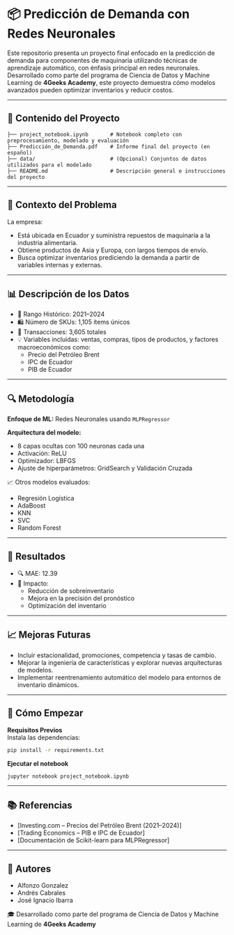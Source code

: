 # 📦 Predicción de Demanda con Redes Neuronales
Este repositorio presenta un proyecto final enfocado en la predicción de demanda para componentes de maquinaria utilizando técnicas de aprendizaje automático, con énfasis principal en redes neuronales. Desarrollado como parte del programa de Ciencia de Datos y Machine Learning de **4Geeks Academy**, este proyecto demuestra cómo modelos avanzados pueden optimizar inventarios y reducir costos.

---

## 📁 Contenido del Proyecto

```
├── project_notebook.ipynb       # Notebook completo con preprocesamiento, modelado y evaluación
├── Predicción_de_Demanda.pdf    # Informe final del proyecto (en español)
├── data/                        # (Opcional) Conjuntos de datos utilizados para el modelado
├── README.md                    # Descripción general e instrucciones del proyecto
```

---

## 🧠 Contexto del Problema

La empresa:

- Está ubicada en Ecuador y suministra repuestos de maquinaria a la industria alimentaria.  
- Obtiene productos de Asia y Europa, con largos tiempos de envío.  
- Busca optimizar inventarios prediciendo la demanda a partir de variables internas y externas.  

---

## 📊 Descripción de los Datos

- 📅 Rango Histórico: 2021–2024  
- 🛍 Número de SKUs: 1,105 ítems únicos  
- 📄 Transacciones: 3,605 totales  
- 💡 Variables incluidas: ventas, compras, tipos de productos, y factores macroeconómicos como:  
  - Precio del Petróleo Brent  
  - IPC de Ecuador  
  - PIB de Ecuador  

---

## 🔍 Metodología

**Enfoque de ML:** Redes Neuronales usando `MLPRegressor`  

**Arquitectura del modelo:**
- 8 capas ocultas con 100 neuronas cada una  
- Activación: ReLU  
- Optimizador: LBFGS  
- Ajuste de hiperparámetros: GridSearch y Validación Cruzada  

📈 Otros modelos evaluados:  
- Regresión Logística  
- AdaBoost  
- KNN  
- SVC  
- Random Forest  

---

## 📌 Resultados

- 🔍 MAE: 12.39  
- 🎯 Impacto:
  - Reducción de sobreinventario  
  - Mejora en la precisión del pronóstico  
  - Optimización del inventario  

---

## 📈 Mejoras Futuras

- Incluir estacionalidad, promociones, competencia y tasas de cambio.  
- Mejorar la ingeniería de características y explorar nuevas arquitecturas de modelos.  
- Implementar reentrenamiento automático del modelo para entornos de inventario dinámicos.  

---

## 🚀 Cómo Empezar

**Requisitos Previos**  
Instala las dependencias:

```bash
pip install -r requirements.txt
```

**Ejecutar el notebook**

```bash
jupyter notebook project_notebook.ipynb
```

---

## 📚 Referencias

- [Investing.com – Precios del Petróleo Brent (2021–2024)]  
- [Trading Economics – PIB e IPC de Ecuador]  
- [Documentación de Scikit-learn para MLPRegressor]  

---

## 👥 Autores

- Alfonzo Gonzalez  
- Andrés Cabrales  
- José Ignacio Ibarra  

🎓 Desarrollado como parte del programa de Ciencia de Datos y Machine Learning de **4Geeks Academy**

